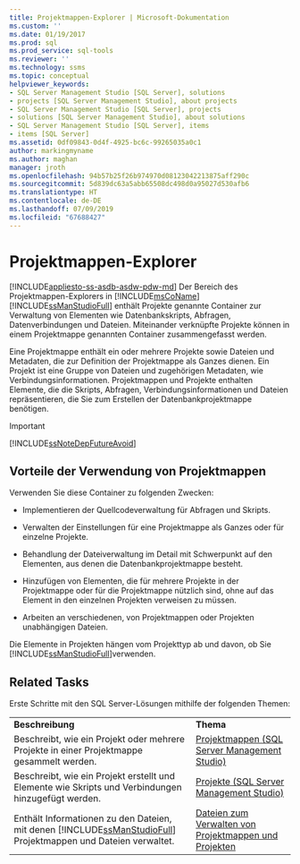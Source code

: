 ```yaml
---
title: Projektmappen-Explorer | Microsoft-Dokumentation
ms.custom: ''
ms.date: 01/19/2017
ms.prod: sql
ms.prod_service: sql-tools
ms.reviewer: ''
ms.technology: ssms
ms.topic: conceptual
helpviewer_keywords:
- SQL Server Management Studio [SQL Server], solutions
- projects [SQL Server Management Studio], about projects
- SQL Server Management Studio [SQL Server], projects
- solutions [SQL Server Management Studio], about solutions
- SQL Server Management Studio [SQL Server], items
- items [SQL Server]
ms.assetid: 0df09843-0d4f-4925-bc6c-99265035a0c1
author: markingmyname
ms.author: maghan
manager: jroth
ms.openlocfilehash: 94b57b25f26b974970d08123042213875aff290c
ms.sourcegitcommit: 5d839dc63a5abb65508dc498d0a95027d530afb6
ms.translationtype: HT
ms.contentlocale: de-DE
ms.lasthandoff: 07/09/2019
ms.locfileid: "67688427"
---
```

# <a name="solution-explorer"></a>Projektmappen-Explorer
[!INCLUDE[appliesto-ss-asdb-asdw-pdw-md](../../includes/appliesto-ss-asdb-asdw-pdw-md.md)]
Der Bereich des Projektmappen-Explorers in [!INCLUDE[msCoName](../../includes/msconame_md.md)] [!INCLUDE[ssManStudioFull](../../includes/ssmanstudiofull-md.md)] enthält Projekte genannte Container zur Verwaltung von Elementen wie Datenbankskripts, Abfragen, Datenverbindungen und Dateien. Miteinander verknüpfte Projekte können in einem Projektmappe genannten Container zusammengefasst werden.  
  
Eine Projektmappe enthält ein oder mehrere Projekte sowie Dateien und Metadaten, die zur Definition der Projektmappe als Ganzes dienen. Ein Projekt ist eine Gruppe von Dateien und zugehörigen Metadaten, wie Verbindungsinformationen. Projektmappen und Projekte enthalten Elemente, die die Skripts, Abfragen, Verbindungsinformationen und Dateien repräsentieren, die Sie zum Erstellen der Datenbankprojektmappe benötigen.  
  
> [!IMPORTANT]  
> [!INCLUDE[ssNoteDepFutureAvoid](../../includes/ssnotedepfutureavoid-md.md)]  
  
## <a name="benefits-of-using-solutions"></a>Vorteile der Verwendung von Projektmappen  
Verwenden Sie diese Container zu folgenden Zwecken:  
  
-   Implementieren der Quellcodeverwaltung für Abfragen und Skripts.  
  
-   Verwalten der Einstellungen für eine Projektmappe als Ganzes oder für einzelne Projekte.  
  
-   Behandlung der Dateiverwaltung im Detail mit Schwerpunkt auf den Elementen, aus denen die Datenbankprojektmappe besteht.  
  
-   Hinzufügen von Elementen, die für mehrere Projekte in der Projektmappe oder für die Projektmappe nützlich sind, ohne auf das Element in den einzelnen Projekten verweisen zu müssen.  
  
-   Arbeiten an verschiedenen, von Projektmappen oder Projekten unabhängigen Dateien.  
  
Die Elemente in Projekten hängen vom Projekttyp ab und davon, ob Sie [!INCLUDE[ssManStudioFull](../../includes/ssmanstudiofull-md.md)]verwenden.  
  
## <a name="related-tasks"></a>Related Tasks  
Erste Schritte mit den SQL Server-Lösungen mithilfe der folgenden Themen:  
  
|||  
|-|-|  
|**Beschreibung**|**Thema**|  
|Beschreibt, wie ein Projekt oder mehrere Projekte in einer Projektmappe gesammelt werden.|[Projektmappen &#40;SQL Server Management Studio&#41;](../../ssms/solution/solutions-sql-server-management-studio.md)|  
|Beschreibt, wie ein Projekt erstellt und Elemente wie Skripts und Verbindungen hinzugefügt werden.|[Projekte &#40;SQL Server Management Studio&#41;](../../ssms/solution/projects-sql-server-management-studio.md)|  
|Enthält Informationen zu den Dateien, mit denen [!INCLUDE[ssManStudioFull](../../includes/ssmanstudiofull-md.md)] Projektmappen und Dateien verwaltet.|[Dateien zum Verwalten von Projektmappen und Projekten](../../ssms/solution/files-that-manage-solutions-and-projects.md)|  
  
